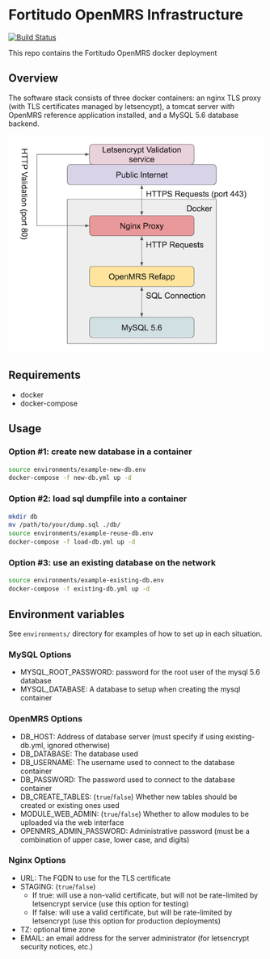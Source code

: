 # Fortitudo OpenMRS Infrastructure

[![Build Status](https://travis-ci.org/fortitudoinc/fortitudoinc-infra.svg?branch=master)](https://travis-ci.org/fortitudoinc/fortitudoinc-infra)

This repo contains the Fortitudo OpenMRS docker deployment

## Overview

The software stack consists of three docker containers: an nginx TLS proxy (with TLS certificates managed by letsencypt), a tomcat server with OpenMRS reference application installed, and a MySQL 5.6 database backend.

![software stack](stack.png)

## Requirements
- docker
- docker-compose

## Usage

### Option #1: create new database in a container

```bash
source environments/example-new-db.env
docker-compose -f new-db.yml up -d
```

### Option #2: load sql dumpfile into a container

```bash
mkdir db
mv /path/to/your/dump.sql ./db/
source environments/example-reuse-db.env
docker-compose -f load-db.yml up -d
```

### Option #3: use an existing database on the network

```bash
source environments/example-existing-db.env
docker-compose -f existing-db.yml up -d
```

## Environment variables

See `environments/` directory for examples of how to set up in each situation.

### MySQL Options
- MYSQL_ROOT_PASSWORD: password for the root user of the mysql 5.6 database
- MYSQL_DATABASE: A database to setup when creating the mysql container

### OpenMRS Options
- DB_HOST: Address of database server (must specify if using existing-db.yml, ignored otherwise)
- DB_DATABASE: The database used
- DB_USERNAME: The username used to connect to the database container
- DB_PASSWORD: The password used  to connect to the database container
- DB_CREATE_TABLES: (`true`/`false`) Whether new tables should be created or existing ones used
- MODULE_WEB_ADMIN: (`true`/`false`) Whether to allow modules to be uploaded via the web interface
- OPENMRS_ADMIN_PASSWORD: Administrative password (must be a combination of upper case, lower case, and digits)

### Nginx Options
- URL: The FQDN to use for the TLS certificate
- STAGING: (`true`/`false`)
    - If true: will use a non-valid certificate, but will not be rate-limited by letsencrypt service (use this option for testing)
    - If false: will use a valid certificate, but will be rate-limited by letsencrypt (use this option for production deployments)
- TZ: optional time zone
- EMAIL: an email address for the server administrator (for letsencrypt security notices, etc.)